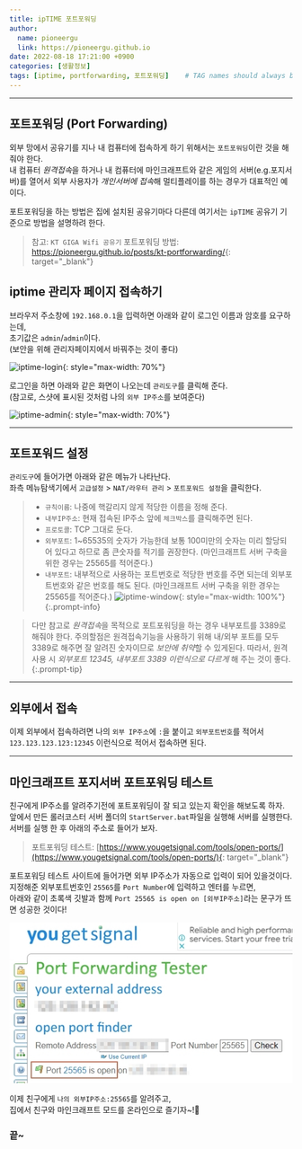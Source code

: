 ```yaml
---
title: ipTIME 포트포워딩
author:
  name: pioneergu
  link: https://pioneergu.github.io
date: 2022-08-18 17:21:00 +0900
categories: [생활정보]
tags: [iptime, portforwarding, 포트포워딩]    # TAG names should always be lowercase
---
```


---
## **포트포워딩 (Port Forwarding)**

외부 망에서 공유기를 지나 내 컴퓨터에 접속하게 하기 위해서는 `포트포워딩`이란 것을 해 줘야 한다.  
내 컴퓨터 *원격접속*을 하거나 내 컴퓨터에 마인크래프트와 같은 게임의 서버(e.g.포지서버)를 열어서 외부 사용자가 *개인서버에 접속*해 멀티플레이를 하는 경우가 대표적인 예이다.  

포트포워딩을 하는 방법은 집에 설치된 공유기마다 다른데 여기서는 `ipTIME` 공유기 기준으로 방법을 설명하려 한다.

> 참고: `KT GIGA Wifi 공유기` 포트포워딩 방법: <https://pioneergu.github.io/posts/kt-portforwarding/>{: target="_blank"}

## **iptime 관리자 페이지 접속하기**

브라우저 주소창에 `192.168.0.1`을 입력하면 아래와 같이 로그인 이름과 암호를 요구하는데,  
초기값은 `admin`/`admin`이다.  
(보안을 위해 관리자페이지에서 바꿔주는 것이 좋다)

![iptime-login][iptime-login]{: style="max-width: 70%"}

로그인을 하면 아래와 같은 화면이 나오는데 `관리도구`를 클릭해 준다.  
(참고로, 스샷에 표시된 것처럼 나의 `외부 IP주소`를 보여준다)

![iptime-admin][iptime-admin]{: style="max-width: 70%"}

---
## **포트포워드 설정**

`관리도구`에 들어가면 아래와 같은 메뉴가 나타난다.  
좌측 메뉴탐색기에서 `고급설정` > `NAT/라우터 관리` > `포트포워드 설정`을 클릭한다.

> - `규칙이름`: 나중에 핵갈리지 않게 적당한 이름을 정해 준다.  
> - `내부IP주소`: 현재 접속된 IP주소 앞에 `체크박스`를 클릭해주면 된다.  
> - `프로토콜`: TCP 그대로 둔다.  
> - `외부포트`: 1~65535의 숫자가 가능한데 보통 100미만의 숫자는 미리 할당되어 있다고 하므로 좀 큰숫자를 적기를 권장한다. (마인크래프트 서버 구축을 위한 경우는 25565를 적어준다.)  
> - `내부포트`: 내부적으로 사용하는 포트번호로 적당한 번호를 주면 되는데 외부포트번호와 같은 번호를 해도 된다. (마인크래프트 서버 구축을 위한 경우는 25565를 적어준다.)
> ![iptime-window][iptime-window]{: style="max-width: 100%"}
{:.prompt-info}

> 다만 참고로 *원격접속*을 목적으로 포트포워딩을 하는 경우 내부포트를 3389로 해줘야 한다.
> 주의할점은 원격접속기능을 사용하기 위해 내/외부 포트를 모두 3389로 해주면 잘 알려진 숫자이므로 *보안에 취약*할 수 있게된다.
> 따라서, 원격 사용 시 *외부포트 12345, 내부포트 3389 이런식으로 다르게* 해 주는 것이 좋다.  
{:.prompt-tip}

---
## **외부에서 접속**

이제 외부에서 접속하려면 나의 `외부 IP주소`에 `:`을 붙이고 `외부포트번호`를 적어서 `123.123.123.123:12345` 이런식으로 적어서 접속하면 된다.  

---
## **마인크래프트 포지서버 포트포워딩 테스트**

친구에게 IP주소를 알려주기전에 포트포워딩이 잘 되고 있는지 확인을 해보도록 하자.  
앞에서 만든 롤러코스터 서버 폴더의 `StartServer.bat`파일을 실행해 서버를 실행한다.  
서버를 실행 한 후 아래의 주소로 들어가 보자.

> 포트포워딩 테스트: [https://www.yougetsignal.com/tools/open-ports/](https://www.yougetsignal.com/tools/open-ports/){: target="_blank"}

포트포워딩 테스트 사이트에 들어가면 외부 IP주소가 자동으로 입력이 되어 있을것이다.  
지정해준 외부포트번호인 `25565`를 `Port Number`에 입력하고 엔터를 누르면,  
아래와 같이 초록색 깃발과 함께 `Port 25565 is open on [외부IP주소]`라는 문구가 뜨면 성공한 것이다!

![kt-portforwarding-5](/assets/img/posting/생활정보/kt-portforwarding-5.jpg)

이제 친구에게 `나의 외부IP주소:25565`를 알려주고,  
집에서 친구와 마인크래프트 모드를 온라인으로 즐기자~!👏

### 끝~

[iptime-login]: https://dsm01pap007files.storage.live.com/y4mb9wt-MGkQbKwq23MlyC8R7L1b4yld2PGDVdnWwbquBnHNe-ReZZUfBv4GEkv7RZHb0y7n05ihAU49ki_o3SOdS20-lCTutarIn2bX_AenVOuhX5RRAY6rEBzjXSV1erDVaBSvYKzXCnrErurNKvHDmkqPlWr140WT1sVye0-LO3SeMXNH8smkvqF49CVau9Q?width=568&height=316&cropmode=none
[iptime-admin]: https://dsm01pap007files.storage.live.com/y4mxO_24Ix79YOq8Yo85_OSx0UagkLrauyUtbv01fJmBpi0ePj52PfmC5OFpRY8qZ66JvBJrz7teshHO7C4pvk3XHxjvD_0apuaxc-uuCEPPE9fcSGFOWFaEPr3DoebtOryUhyO43rO9VWiZMuyj4GHf2_zQZl9Zu1sPC_uJPEKgufav3y0Vv4bzYrDRQ1nacJc?width=292&height=283&cropmode=none
[iptime-window]: https://dsm01pap007files.storage.live.com/y4m3ps8cgqwZFxAfgwWVr0sciLVJRzmh33UZUgnl0RKPgUipdevO5LXg4MzDgi-U5T0DJ14P4hLj1rgMUITNvBfHnMxXbrcBveEpI5NjBUr1baXf2t2FhY6L3V6qcZJL1iIug42B7PPaE4pspudAD72orZLbPrF0ovLWI-S-yWheMMof5zqfbLyk5Sxdlt1jqqL?width=660&height=484&cropmode=none